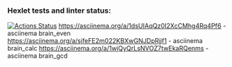 
### Hexlet tests and linter status:
[![Actions Status](https://github.com/dromant1k/python-project-49/actions/workflows/hexlet-check.yml/badge.svg)](https://github.com/dromant1k/python-project-49/actions)
https://asciinema.org/a/1dsUIAqQz0I2XcCMhg4Rq4Pf6 - asciinema brain_even
https://asciinema.org/a/sjfeFE2m022KBXwGNJDpRjjf1 - asciinema brain_calc
https://asciinema.org/a/1wjQyQrLsNVOZ7twEkaRQenms - asciinema brain_gcd
